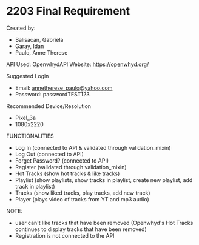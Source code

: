# 2203 Final Requirement

Created by:
- Balisacan, Gabriela
- Garay, Idan
- Paulo, Anne Therese

API Used: OpenwhydAPI
Website: https://openwhyd.org/

Suggested Login
- Email: annetherese_paulo@yahoo.com
- Password: passwordTEST123

Recommended Device/Resolution
- Pixel_3a 
- 1080x2220

FUNCTIONALITIES
- Log In (connected to API & validated through validation_mixin)
- Log Out (connected to API)
- Forget Password? (connected to API)
- Register (validated through validation_mixin)
- Hot Tracks (show hot tracks & like tracks)
- Playlist (show playlists, show tracks in playlist, create new playlist, add track in playlist)
- Tracks (show liked tracks, play tracks, add new track)
- Player (plays video of tracks from YT and mp3 audio)

NOTE:
- user can't like tracks that have been removed
    (Openwhyd's Hot Tracks continues to display tracks that have been removed)
- Registration is not connected to the API

